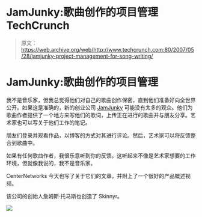 # JamJunky:歌曲创作的项目管理 TechCrunch

> 原文：<https://web.archive.org/web/http://www.techcrunch.com:80/2007/05/28/jamjunky-project-management-for-song-writing/>

# JamJunky:歌曲创作的项目管理

 [](https://web.archive.org/web/20221006211223/http://www.jamjunky.com/) 我不是音乐家，但我总觉得他们对自己的歌曲创作保密，直到他们准备好向全世界公开。如果这是准确的，新的创业公司 [JamJunky](https://web.archive.org/web/20221006211223/http://www.jamjunky.com/) 可能没有太多的观众。他们为歌曲作者提供了一个地方来写他们的歌词，上传正在进行的歌曲并与朋友分享。艺术家也可以写关于他们工作的笔记。

朋友们登录并观看作品，以博客的方式对其进行评论。然后，艺术家可以将反馈整合到歌曲中。

如果有任何歌曲作者，我很乐意听到你的反馈。这听起来不像是艺术家想要的工作环境，但就像我说的，我不是音乐家。

CenterNetworks 今天也写了关于它们的文章，并附上了一个很好的产品概述视频。

该公司的创始人詹姆斯·托马斯也创造了 Skinnyr。

![](img/3e19eb55568e02c2030608789d9137d1.png)